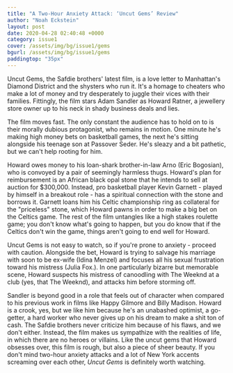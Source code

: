 ```yaml
---
title: "A Two-Hour Anxiety Attack: ‘Uncut Gems’ Review"
author: "Noah Eckstein"
layout: post
date: 2020-04-28 02:40:48 +0000
category: issue1
cover: /assets/img/bg/issue1/gems
bgurl: /assets/img/bg/issue1/gems
paddingtop: "35px"
---
```


<p id="first-paragraph">Uncut Gems, the Safdie brothers' latest film, is a love letter to
Manhattan's Diamond District and the shysters who run it. It's a homage
to cheaters who make a lot of money and try desperately to juggle their
vices with their families. Fittingly, the film stars Adam Sandler as
Howard Ratner, a jewellery store owner up to his neck in shady business
deals and lies.</p>

The film moves fast. The only constant the audience has to hold on to is
their morally dubious protagonist, who remains in motion. One minute
he's making high money bets on basketball games, the next he's sitting
alongside his teenage son at Passover Seder. He's sleazy and a bit
pathetic, but we can't help rooting for him.

Howard owes money to his loan-shark brother-in-law Arno (Eric Bogosian),
who is convoyed by a pair of seemingly harmless thugs. Howard's plan for
reimbursement is an African black opal stone that he intends to sell at
auction for \$300,000. Instead, pro basketball player Kevin Garnett -
played by himself in a breakout role - has a spiritual connection with
the stone and borrows it. Garnett loans him his Celtic championship ring
as collateral for the "priceless" stone, which Howard pawns in order to
make a big bet on the Celtics game. The rest of the film untangles like
a high stakes roulette game; you don't know what's going to happen, but
you do know that if the Celtics don't win the game, things aren\'t going
to end well for Howard.

Uncut Gems is not easy to watch, so if you're prone to anxiety - proceed
with caution. Alongside the bet, Howard is trying to salvage his
marriage with soon to be ex-wife (Idina Menzel) and focuses all his
sexual frustration toward his mistress (Julia Fox.). In one particularly
bizarre but memorable scene, Howard suspects his mistress of canoodling
with The Weeknd at a club (yes, that The Weeknd), and attacks him before
storming off.

Sandler is beyond good in a role that feels out of character when
compared to his previous work in films like Happy Gilmore and Billy
Madison. Howard is a crook, yes, but we like him because he's an
unabashed optimist, a go-getter, a hard worker who never gives up on his
dream to make a shit ton of cash. The Safdie brothers never criticize
him because of his flaws, and we don't either. Instead, the film makes
us sympathize with the realities of life, in which there are no heroes
or villains. Like the uncut gems that Howard obsesses over, this film is
rough, but also a piece of sheer beauty. If you don't mind two-hour
anxiety attacks and a lot of New York accents screaming over each other,
*Uncut Gems* is definitely worth watching.

